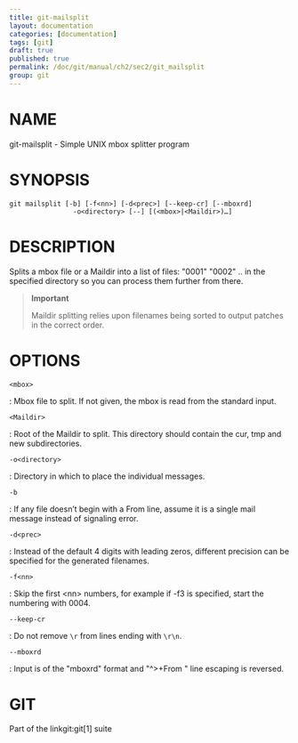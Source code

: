 ```yaml
---
title: git-mailsplit
layout: documentation
categories: [documentation]
tags: [git]
draft: true
published: true
permalink: /doc/git/manual/ch2/sec2/git_mailsplit
group: git
---
```


NAME
====

git-mailsplit - Simple UNIX mbox splitter program

SYNOPSIS
========

    git mailsplit [-b] [-f<nn>] [-d<prec>] [--keep-cr] [--mboxrd]
                    -o<directory> [--] [(<mbox>|<Maildir>)…]

DESCRIPTION
===========

Splits a mbox file or a Maildir into a list of files: "0001" "0002" .. in the specified directory so you can process them further from there.

> **Important**
>
> Maildir splitting relies upon filenames being sorted to output patches in the correct order.

OPTIONS
=======

`<mbox>`

:   Mbox file to split. If not given, the mbox is read from the standard input.

`<Maildir>`

:   Root of the Maildir to split. This directory should contain the cur, tmp and new subdirectories.

`-o<directory>`

:   Directory in which to place the individual messages.

`-b`

:   If any file doesn’t begin with a From line, assume it is a single mail message instead of signaling error.

`-d<prec>`

:   Instead of the default 4 digits with leading zeros, different precision can be specified for the generated filenames.

`-f<nn>`

:   Skip the first &lt;nn&gt; numbers, for example if -f3 is specified, start the numbering with 0004.

`--keep-cr`

:   Do not remove `\r` from lines ending with `\r\n`.

`--mboxrd`

:   Input is of the "mboxrd" format and "^&gt;+From " line escaping is reversed.

GIT
===

Part of the linkgit:git\[1\] suite
